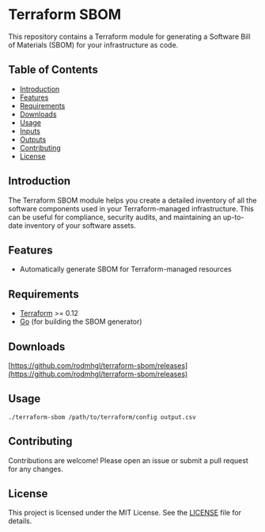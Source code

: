 # Terraform SBOM

This repository contains a Terraform module for generating a Software Bill of Materials (SBOM) for your infrastructure as code.

## Table of Contents

- [Introduction](#introduction)
- [Features](#features)
- [Requirements](#requirements)
- [Downloads](#downloads)
- [Usage](#usage)
- [Inputs](#inputs)
- [Outputs](#outputs)
- [Contributing](#contributing)
- [License](#license)

## Introduction

The Terraform SBOM module helps you create a detailed inventory of all the software components used in your Terraform-managed infrastructure. This can be useful for compliance, security audits, and maintaining an up-to-date inventory of your software assets.

## Features

- Automatically generate SBOM for Terraform-managed resources

## Requirements

- [Terraform](https://www.terraform.io/downloads.html) >= 0.12
- [Go](https://golang.org/dl/) (for building the SBOM generator)

## Downloads

[https://github.com/rodmhgl/terraform-sbom/releases](https://github.com/rodmhgl/terraform-sbom/releases)

## Usage

```shell
./terraform-sbom /path/to/terraform/config output.csv
```

## Contributing

Contributions are welcome! Please open an issue or submit a pull request for any changes.

## License

This project is licensed under the MIT License. See the [LICENSE](LICENSE) file for details.